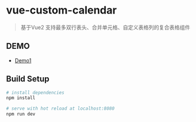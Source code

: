 # vue-custom-calendar

> 基于Vue2 支持最多双行表头、合并单元格、自定义表格列的复合表格组件


## DEMO
* [Demo1](https://chaoyuleo.github.io/vue-complex-table/)

## Build Setup

``` bash
# install dependencies
npm install

# serve with hot reload at localhost:8080
npm run dev
